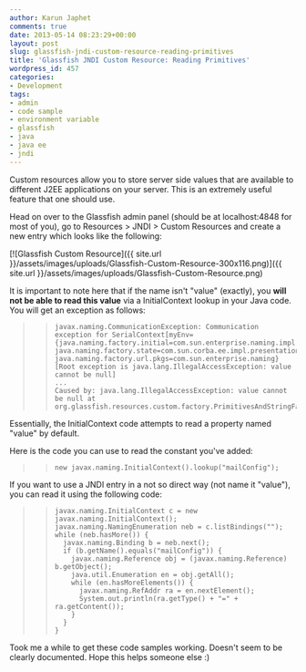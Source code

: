 ```yaml
---
author: Karun Japhet
comments: true
date: 2013-05-14 08:23:29+00:00
layout: post
slug: glassfish-jndi-custom-resource-reading-primitives
title: 'Glassfish JNDI Custom Resource: Reading Primitives'
wordpress_id: 457
categories:
- Development
tags:
- admin
- code sample
- environment variable
- glassfish
- java
- java ee
- jndi
---
```


Custom resources allow you to store server side values that are available to different J2EE applications on your server. This is an extremely useful feature that one should use.

Head on over to the Glassfish admin panel (should be at localhost:4848 for most of you), go to Resources > JNDI > Custom Resources and create a new entry which looks like the following:

[![Glassfish Custom Resource]({{ site.url }}/assets/images/uploads/Glassfish-Custom-Resource-300x116.png)]({{ site.url }}/assets/images/uploads/Glassfish-Custom-Resource.png)

It is important to note here that if the name isn't "value" (exactly), you **will not be able to read this value** via a InitialContext lookup in your Java code. You will get an exception as follows:


<blockquote>

>     
>     javax.naming.CommunicationException: Communication exception for SerialContext[myEnv={java.naming.factory.initial=com.sun.enterprise.naming.impl.SerialInitContextFactory, java.naming.factory.state=com.sun.corba.ee.impl.presentation.rmi.JNDIStateFactoryImpl, java.naming.factory.url.pkgs=com.sun.enterprise.naming} [Root exception is java.lang.IllegalAccessException: value cannot be null]
>     ...
>     Caused by: java.lang.IllegalAccessException: value cannot be null at org.glassfish.resources.custom.factory.PrimitivesAndStringFactory.getObjectInstance(PrimitivesAndStringFactory.java:99)
> 
> 
</blockquote>


Essentially, the InitialContext code attempts to read a property named "value" by default.

Here is the code you can use to read the constant you've added:


<blockquote>

>     
>     new javax.naming.InitialContext().lookup("mailConfig");
> 
> 
</blockquote>


If you want to use a JNDI entry in a not so direct way (not name it "value"), you can read it using the following code:


<blockquote>

>     
>     javax.naming.InitialContext c = new javax.naming.InitialContext();
>     javax.naming.NamingEnumeration neb = c.listBindings("");
>     while (neb.hasMore()) {
>       javax.naming.Binding b = neb.next();
>       if (b.getName().equals("mailConfig")) {
>         javax.naming.Reference obj = (javax.naming.Reference) b.getObject();
>         java.util.Enumeration en = obj.getAll();
>         while (en.hasMoreElements()) {
>           javax.naming.RefAddr ra = en.nextElement();
>           System.out.println(ra.getType() + "=" + ra.getContent());
>         }
>       }
>     }
> 
> 
</blockquote>


Took me a while to get these code samples working. Doesn't seem to be clearly documented. Hope this helps someone else :)
